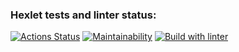 ### Hexlet tests and linter status:
[![Actions Status](https://github.com/annguminskaya/java-project-lvl1/workflows/hexlet-check/badge.svg)](https://github.com/annguminskaya/java-project-lvl1/actions)
[![Maintainability](https://api.codeclimate.com/v1/badges/a99a88d28ad37a79dbf6/maintainability)](https://codeclimate.com/github/codeclimate/codeclimate/maintainability)
[![Build with linter](https://github.com/annguminskaya/java-project-lvl1/workflows/build/badge.svg)](https://github.com/annguminskaya/java-project-lvl1/actions)

